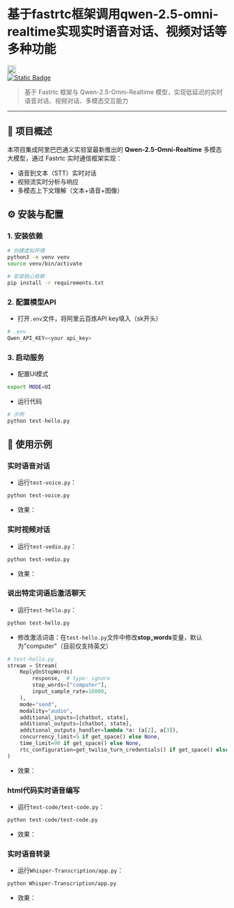 
# 基于fastrtc框架调用qwen-2.5-omni-realtime实现实时语音对话、视频对话等多种功能

<img style="display: block; padding-right: 5px; height: 20px;" alt="Static Badge" src="https://img.shields.io/pypi/v/fastrtc"> 
<a href="https://github.com/fengnian123/qwen-2.5-omni-realtime-chat" target="_blank"><img alt="Static Badge" src="https://img.shields.io/badge/github-white?logo=github&logoColor=black"></a>

> 基于 Fastrtc 框架与 Qwen-2.5-Omni-Realtime 模型，实现低延迟的实时语音对话、视频对话、多模态交互能力

---

## 🚀 项目概述
本项目集成阿里巴巴通义实验室最新推出的 **Qwen-2.5-Omni-Realtime** 多模态大模型，通过 Fastrtc 实时通信框架实现：
- 语音到文本（STT）实时对话
- 视频流实时分析与响应
- 多模态上下文理解（文本+语音+图像）

## ⚙️ 安装与配置

### 1. 安装依赖
```bash
# 创建虚拟环境
python3 -m venv venv
source venv/bin/activate

# 安装核心依赖
pip install -r requirements.txt
```

### 2. 配置模型API

- 打开`.env`文件，将阿里云百炼API key填入（sk开头）

```python
# .env
Qwen_API_KEY=<your api_key>
```

### 3. 启动服务

- 配置UI模式

```bash
export MODE=UI
```

- 运行代码

```python
# 示例
python test-hello.py
```

## 📝 使用示例

### 实时语音对话

- 运行`test-voice.py`：

```bash
python test-voice.py
```

- 效果：



### 实时视频对话

- 运行`test-vedio.py`：

```bash
python test-vedio.py
```

- 效果：

  

### 说出特定词语后激活聊天

- 运行`test-hello.py`：

```bash
python test-hello.py
```

- 修改激活词语：在`test-hello.py`文件中修改**stop_words**变量，默认为"computer"（目前仅支持英文）

```python
# test-hello.py
stream = Stream(
    ReplyOnStopWords(
        response,  # type: ignore
        stop_words=["computer"],
        input_sample_rate=16000,
    ),
    mode="send",
    modality="audio",
    additional_inputs=[chatbot, state],
    additional_outputs=[chatbot, state],
    additional_outputs_handler=lambda *a: (a[2], a[3]),
    concurrency_limit=5 if get_space() else None,
    time_limit=90 if get_space() else None,
    rtc_configuration=get_twilio_turn_credentials() if get_space() else None,
)
```

- 效果：

  

### html代码实时语音编写

- 运行`test-code/test-code.py`：

```bash
python test-code/test-code.py
```

- 效果：



### 实时语音转录

- 运行`Whisper-Transcription/app.py`：

```bash
python Whisper-Transcription/app.py
```

- 效果：
